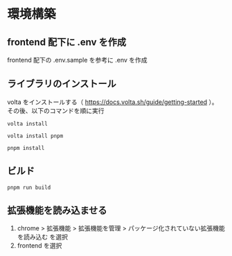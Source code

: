# 環境構築

## frontend 配下に .env を作成

frontend 配下の .env.sample を参考に .env を作成

## ライブラリのインストール

volta をインストールする（ https://docs.volta.sh/guide/getting-started ）。\
その後、以下のコマンドを順に実行

`volta install`

`volta install pnpm`

`pnpm install`

## ビルド

`pnpm run build`

## 拡張機能を読み込ませる

1. chrome > 拡張機能 > 拡張機能を管理 > パッケージ化されていない拡張機能を読み込む を選択
2. frontend を選択
